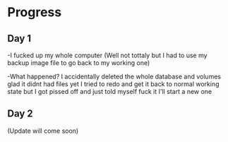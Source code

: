 # Progress 
## Day 1

-I fucked up my whole computer (Well not tottaly but I had to use my backup image file to go back to my working one)

-What happened? I accidentally deleted the whole database and volumes glad it didnt had files yet I tried to redo and get it back to normal working state but I got pissed off and just told myself fuck it I'll start a new one

## Day 2 
(Update will come soon)
